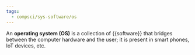 ```yaml
---
tags:
  - compsci/sys-software/os
---
```

An **operating system (OS)** is a collection of {{software}} that bridges between the computer hardware and the user; it is present in smart phones, IoT devices, etc. <!--SR:!2024-02-28,17,290-->